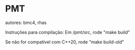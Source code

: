 # PMT

autores: bmc4, rhas

Instruções para compilação:
Em /pmt/src, rode "make build"

Se não for compatível com C++20, rode "make build-old"
